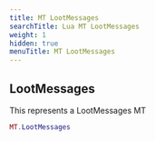 ```yaml
---
title: MT LootMessages
searchTitle: Lua MT LootMessages
weight: 1
hidden: true
menuTitle: MT LootMessages
---
```

## LootMessages

This represents a LootMessages MT
```lua
MT.LootMessages
```